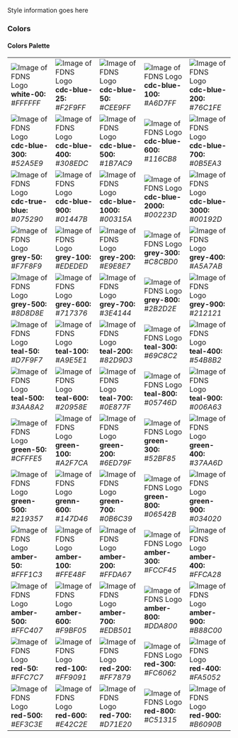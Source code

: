 Style information goes here

### Colors
#### Colors Palette
|   |   |   |   |   |
|---|---|---|---|---|
|![Image of FDNS Logo](../src/assets/img/colors/white-00.svg) __white-00:__ *#FFFFFF* |![Image of FDNS Logo](../src/assets/img/colors/cdc-blue-25.svg) __cdc-blue-25:__ *#F2F9FF* |![Image of FDNS Logo](../src/assets/img/colors/cdc-blue-50.svg) __cdc-blue-50:__ *#CEE9FF* |![Image of FDNS Logo](../src/assets/img/colors/cdc-blue-100.svg) __cdc-blue-100:__ *#A6D7FF* |![Image of FDNS Logo](../src/assets/img/colors/cdc-blue-200.svg) __cdc-blue-200:__ *#76C1FE* |
|![Image of FDNS Logo](../src/assets/img/colors/cdc-blue-300.svg) __cdc-blue-300:__ *#52A5E9* |![Image of FDNS Logo](../src/assets/img/colors/cdc-blue-400.svg) __cdc-blue-400:__ *#308EDC* |![Image of FDNS Logo](../src/assets/img/colors/cdc-blue-500.svg) __cdc-blue-500:__ *#1B7AC9* |![Image of FDNS Logo](../src/assets/img/colors/cdc-blue-600.svg) __cdc-blue-600:__ *#116CB8* |![Image of FDNS Logo](../src/assets/img/colors/cdc-blue-700.svg) __cdc-blue-700:__ *#0B5EA3* |
|![Image of FDNS Logo](../src/assets/img/colors/cdc-true-blue.svg) __cdc-true-blue:__ *#075290* |![Image of FDNS Logo](../src/assets/img/colors/cdc-blue-900.svg) __cdc-blue-900:__ *#01447B* |![Image of FDNS Logo](../src/assets/img/colors/cdc-blue-1000.svg) __cdc-blue-1000:__ *#00315A* |![Image of FDNS Logo](../src/assets/img/colors/cdc-blue-2000.svg) __cdc-blue-2000:__ *#00223D* |![Image of FDNS Logo](../src/assets/img/colors/cdc-blue-3000.svg) __cdc-blue-3000:__ *#00192D* |
|![Image of FDNS Logo](../src/assets/img/colors/grey-50.svg) __grey-50:__ *#F7F8F9* |![Image of FDNS Logo](../src/assets/img/colors/grey-100.svg) __grey-100:__ *#EDEDED* |![Image of FDNS Logo](../src/assets/img/colors/grey-200.svg) __grey-200:__ *#E9E8E7* |![Image of FDNS Logo](../src/assets/img/colors/grey-300.svg) __grey-300:__ *#C8CBD0* |![Image of FDNS Logo](../src/assets/img/colors/grey-400.svg) __grey-400:__ *#A5A7AB* |
|![Image of FDNS Logo](../src/assets/img/colors/grey-500.svg) __grey-500:__ *#8D8D8E* |![Image of FDNS Logo](../src/assets/img/colors/grey-600.svg) __grey-600:__ *#717376* |![Image of FDNS Logo](../src/assets/img/colors/grey-700.svg) __grey-700:__ *#3E4144* |![Image of FDNS Logo](../src/assets/img/colors/grey-800.svg) __grey-800:__ *#2B2D2E* |![Image of FDNS Logo](../src/assets/img/colors/grey-900.svg) __grey-900:__ *#212121* |
|![Image of FDNS Logo](../src/assets/img/colors/teal-50.svg) __teal-50:__ *#D7F9F7* |![Image of FDNS Logo](../src/assets/img/colors/teal-100.svg) __teal-100:__ *#A9E5E1* |![Image of FDNS Logo](../src/assets/img/colors/teal-200.svg) __teal-200:__ *#82D9D3* |![Image of FDNS Logo](../src/assets/img/colors/teal-300.svg) __teal-300:__ *#69C8C2* |![Image of FDNS Logo](../src/assets/img/colors/teal-400.svg) __teal-400:__ *#54B8B2* |
|![Image of FDNS Logo](../src/assets/img/colors/teal-500.svg) __teal-500:__ *#3AA8A2* |![Image of FDNS Logo](../src/assets/img/colors/teal-600.svg) __teal-600:__ *#20958E* |![Image of FDNS Logo](../src/assets/img/colors/teal-700.svg) __teal-700:__ *#0E877F* |![Image of FDNS Logo](../src/assets/img/colors/teal-800.svg) __teal-800:__ *#05746D* |![Image of FDNS Logo](../src/assets/img/colors/teal-900.svg) __teal-900:__ *#006A63* |
|![Image of FDNS Logo](../src/assets/img/colors/green-50.svg) __green-50:__ *#CFFFE5* |![Image of FDNS Logo](../src/assets/img/colors/green-100.svg) __green-100:__ *#A2F7CA* |![Image of FDNS Logo](../src/assets/img/colors/green-200.svg) __green-200:__ *#6ED79F* |![Image of FDNS Logo](../src/assets/img/colors/green-300.svg) __green-300:__ *#52BF85* |![Image of FDNS Logo](../src/assets/img/colors/green-400.svg) __green-400:__ *#37AA6D* |
|![Image of FDNS Logo](../src/assets/img/colors/green-500.svg) __green-500:__ *#219357* |![Image of FDNS Logo](../src/assets/img/colors/green-600.svg) __grenn-600:__ *#147D46* |![Image of FDNS Logo](../src/assets/img/colors/green-700.svg) __green-700:__ *#0B6C39* |![Image of FDNS Logo](../src/assets/img/colors/green-800.svg) __green-800:__ *#06542B* |![Image of FDNS Logo](../src/assets/img/colors/green-900.svg) __green-900:__ *#034020* |
|![Image of FDNS Logo](../src/assets/img/colors/amber-50.svg) __amber-50:__ *#FFF1C3* |![Image of FDNS Logo](../src/assets/img/colors/amber-100.svg) __amber-100:__ *#FFE48F* |![Image of FDNS Logo](../src/assets/img/colors/amber-200.svg) __amber-200:__ *#FFDA67* |![Image of FDNS Logo](../src/assets/img/colors/amber-300.svg) __amber-300:__ *#FCCF45* |![Image of FDNS Logo](../src/assets/img/colors/amber-400.svg) __amber-400:__ *#FFCA28* |
|![Image of FDNS Logo](../src/assets/img/colors/amber-500.svg) __amber-500:__ *#FFC407* |![Image of FDNS Logo](../src/assets/img/colors/amber-600.svg) __amber-600:__ *#F9BF05* |![Image of FDNS Logo](../src/assets/img/colors/amber-700.svg) __amber-700:__ *#EDB501* |![Image of FDNS Logo](../src/assets/img/colors/amber-800.svg) __amber-800:__ *#DDA800* |![Image of FDNS Logo](../src/assets/img/colors/amber-900.svg) __amber-900:__ *#B88C00* |
|![Image of FDNS Logo](../src/assets/img/colors/red-50.svg) __red-50:__ *#FFC7C7* |![Image of FDNS Logo](../src/assets/img/colors/red-100.svg) __red-100:__ *#FF9091* |![Image of FDNS Logo](../src/assets/img/colors/red-200.svg) __red-200:__ *#FF7879* |![Image of FDNS Logo](../src/assets/img/colors/red-300.svg) __red-300:__ *#FC6062* |![Image of FDNS Logo](../src/assets/img/colors/red-400.svg) __red-400:__ *#FA5052* |
|![Image of FDNS Logo](../src/assets/img/colors/red-500.svg) __red-500:__ *#EF3C3E* |![Image of FDNS Logo](../src/assets/img/colors/red-600.svg) __red-600:__ *#E42C2E* |![Image of FDNS Logo](../src/assets/img/colors/red-700.svg) __red-700:__ *#D71E20* |![Image of FDNS Logo](../src/assets/img/colors/red-800.svg) __red-800:__ *#C51315* |![Image of FDNS Logo](../src/assets/img/colors/red-900.svg) __red-900:__ *#B6090B* |